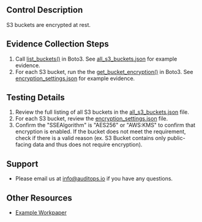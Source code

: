 ## Control Description
S3 buckets are encrypted at rest.

## Evidence Collection Steps
1. Call [list_buckets()](https://boto3.amazonaws.com/v1/documentation/api/latest/reference/services/s3/client/list_buckets.html) in Boto3. See [all_s3_buckets.json](./all_s3_buckets.json) for example evidence.
2. For each S3 bucket, run the the [get_bucket_encryption()](https://boto3.amazonaws.com/v1/documentation/api/latest/reference/services/s3/client/get_bucket_encryption.html) in Boto3. See [encryption_settings.json](./buckets/itauditguy/encryption_settings.json) for example evidence.

## Testing Details
1. Review the full listing of all S3 buckets in the [all_s3_buckets.json](./all_s3_buckets.json) file.
2. For each S3 bucket, review the [encryption_settings.json](./buckets/itauditguy/encryption_settings.json) file.
3. Confirm the "SSEAlgorithm" is "AES256" or "AWS:KMS" to confirm that encryption is enabled. If the bucket does not meet the requirement, check if there is a valid reason (ex. S3 Bucket contains only public-facing data and thus does not require encryption).

## Support
- Please email us at info@auditops.io if you have any questions.

## Other Resources
- [Example Workpaper](https://docs.google.com/spreadsheets/d/1bGfbXUTSzVCSGCWn7UtG6QN4wWeEKdrubygcCuDDjbI/edit?gid=1801900379)
